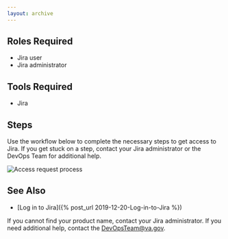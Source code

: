 ```yaml
---
layout: archive
---
```


## Roles Required
* Jira user
* Jira administrator

## Tools Required
* Jira

## Steps

Use the workflow below to complete the necessary steps to get access to Jira. If you get stuck on a step, contact your Jira administrator or the DevOps Team for additional help.

![Access request process](/DevOps-Coms-Public/assets/images/jira/jira_getaccess_step1img.png)

## See Also

* [Log in to Jira]({% post_url 2019-12-20-Log-in-to-Jira %})

If you cannot find your product name, contact your Jira administrator. If you need additional help, contact the DevOpsTeam@va.gov.
